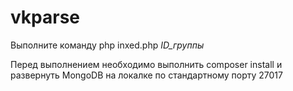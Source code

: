 # vkparse

Выполните команду php inxed.php *ID_группы*

Перед выполнением необходимо выполнить composer install и развернуть MongoDB на локалке по стандартному порту 27017


